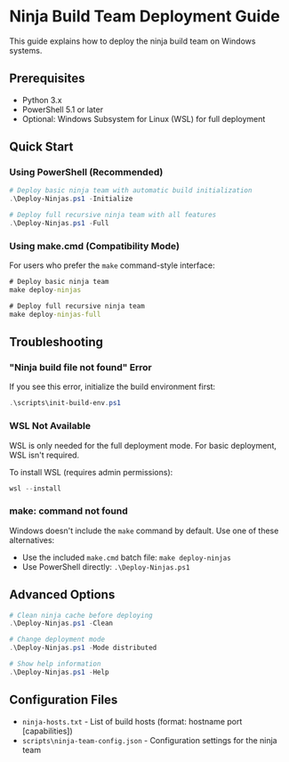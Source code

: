 # Ninja Build Team Deployment Guide

This guide explains how to deploy the ninja build team on Windows systems.

## Prerequisites

- Python 3.x
- PowerShell 5.1 or later
- Optional: Windows Subsystem for Linux (WSL) for full deployment

## Quick Start

### Using PowerShell (Recommended)
```powershell
# Deploy basic ninja team with automatic build initialization
.\Deploy-Ninjas.ps1 -Initialize

# Deploy full recursive ninja team with all features
.\Deploy-Ninjas.ps1 -Full
```

### Using make.cmd (Compatibility Mode)
For users who prefer the `make` command-style interface:
```cmd
# Deploy basic ninja team
make deploy-ninjas

# Deploy full recursive ninja team
make deploy-ninjas-full
```

## Troubleshooting

### "Ninja build file not found" Error
If you see this error, initialize the build environment first:
```powershell
.\scripts\init-build-env.ps1
```

### WSL Not Available
WSL is only needed for the full deployment mode. For basic deployment, WSL isn't required.

To install WSL (requires admin permissions):
```powershell
wsl --install
```

### make: command not found
Windows doesn't include the `make` command by default. Use one of these alternatives:
- Use the included `make.cmd` batch file: `make deploy-ninjas`
- Use PowerShell directly: `.\Deploy-Ninjas.ps1`

## Advanced Options

```powershell
# Clean ninja cache before deploying
.\Deploy-Ninjas.ps1 -Clean

# Change deployment mode
.\Deploy-Ninjas.ps1 -Mode distributed

# Show help information
.\Deploy-Ninjas.ps1 -Help
```

## Configuration Files

- `ninja-hosts.txt` - List of build hosts (format: hostname port [capabilities])
- `scripts\ninja-team-config.json` - Configuration settings for the ninja team
